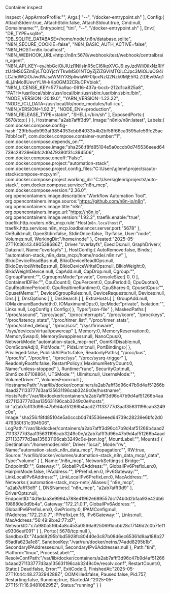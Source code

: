 Container inspect

Inspect
{
AppArmorProfile:"",
Args:[
"--",
"/docker-entrypoint.sh"
],
Config:{
AttachStderr:true,
AttachStdin:false,
AttachStdout:true,
Cmd:null,
Domainname:"",
Entrypoint:[
"tini",
"--",
"/docker-entrypoint.sh"
],
Env:[
"DB_TYPE=sqlite",
"DB_SQLITE_DATABASE=/home/node/.n8n/database.sqlite",
"N8N_SECURE_COOKIE=false",
"N8N_BASIC_AUTH_ACTIVE=false",
"N8N_HOST=n8n.localhost",
"N8N_WEBHOOK_URL=http://n8n:5678/webhook/test/webhook/centralbrain_agent",
"N8N_API_KEY=eyJhbGciOiJIUzI1NiIsInR5cCI6IkpXVCJ9.eyJzdWIiOiIxNzRiYzU4MS05ZmEyLTQ0YjctYTkwMS01NTQyZjZiZGViMTQiLCJpc3MiOiJuOG4iLCJhdWQiOiJwdWJsaWMtYXBpIiwiaWF0IjoxNzQ2Nzk0MjE5fQ.ZtDEw9Aq14LjJhMo8UevrYLW-kKp0GM32CRuCPVbiok",
"N8N_LICENSE_KEY=577ba9ac-0616-437a-bccb-212d1ca825a8",
"PATH=/usr/local/sbin:/usr/local/bin:/usr/sbin:/usr/bin:/sbin:/bin",
"NODE_VERSION=20.19.0",
"YARN_VERSION=1.22.22",
"NODE_ICU_DATA=/usr/local/lib/node_modules/full-icu",
"N8N_VERSION=1.92.2",
"NODE_ENV=production",
"N8N_RELEASE_TYPE=stable",
"SHELL=/bin/sh"
],
ExposedPorts:{
5678/tcp:{
}
},
Hostname:"a2ab7afff3d9",
Image:"n8nio/n8n:latest",
Labels:{
com.docker.compose.config-hash:"29fb5adb993af3854353ebb84033b4b2bf58f66ca3595afe59fc25ac7dbb1ce1",
com.docker.compose.container-number:"1",
com.docker.compose.depends_on:"",
com.docker.compose.image:"sha256:f8fd85104e5a0cccb0d745536eeed64739c28239e6bfc2d0479380f31c394506",
com.docker.compose.oneoff:"False",
com.docker.compose.project:"automation-stack",
com.docker.compose.project.config_files:"C:\Users\glenn\projects\auto-stack\compose-mcp.yml",
com.docker.compose.project.working_dir:"C:\Users\glenn\projects\auto-stack",
com.docker.compose.service:"n8n_mcp",
com.docker.compose.version:"2.36.0",
org.opencontainers.image.description:"Workflow Automation Tool",
org.opencontainers.image.source:"https://github.com/n8n-io/n8n",
org.opencontainers.image.title:"n8n",
org.opencontainers.image.url:"https://n8n.io",
org.opencontainers.image.version:"1.92.2",
traefik.enable:"true",
traefik.http.routers.n8n_mcp.rule:"Host(`n8n.localhost`)",
traefik.http.services.n8n_mcp.loadbalancer.server.port:"5678"
},
OnBuild:null,
OpenStdin:false,
StdinOnce:false,
Tty:false,
User:"node",
Volumes:null,
WorkingDir:"/home/node"
},
Created:"2025-05-27T10:36:43.490538686Z",
Driver:"overlayfs",
ExecIDs:null,
GraphDriver:{
Data:null,
Name:"overlayfs"
},
HostConfig:{
AutoRemove:false,
Binds:[
"automation-stack_n8n_data_mcp:/home/node/.n8n:rw"
],
BlkioDeviceReadBps:null,
BlkioDeviceReadIOps:null,
BlkioDeviceWriteBps:null,
BlkioDeviceWriteIOps:null,
BlkioWeight:0,
BlkioWeightDevice:null,
CapAdd:null,
CapDrop:null,
Cgroup:"",
CgroupParent:"",
CgroupnsMode:"private",
ConsoleSize:[
0,
0
],
ContainerIDFile:"",
CpuCount:0,
CpuPercent:0,
CpuPeriod:0,
CpuQuota:0,
CpuRealtimePeriod:0,
CpuRealtimeRuntime:0,
CpuShares:0,
CpusetCpus:"",
CpusetMems:"",
DeviceCgroupRules:null,
DeviceRequests:null,
Devices:null,
Dns:[
],
DnsOptions:[
],
DnsSearch:[
],
ExtraHosts:[
],
GroupAdd:null,
IOMaximumBandwidth:0,
IOMaximumIOps:0,
IpcMode:"private",
Isolation:"",
Links:null,
LogConfig:{
Config:{
},
Type:"json-file"
},
MaskedPaths:[
"/proc/asound",
"/proc/acpi",
"/proc/interrupts",
"/proc/kcore",
"/proc/keys",
"/proc/latency_stats",
"/proc/timer_list",
"/proc/timer_stats",
"/proc/sched_debug",
"/proc/scsi",
"/sys/firmware",
"/sys/devices/virtual/powercap"
],
Memory:0,
MemoryReservation:0,
MemorySwap:0,
MemorySwappiness:null,
NanoCpus:0,
NetworkMode:"automation-stack_mcp-net",
OomKillDisable:null,
OomScoreAdj:0,
PidMode:"",
PidsLimit:null,
PortBindings:{
},
Privileged:false,
PublishAllPorts:false,
ReadonlyPaths:[
"/proc/bus",
"/proc/fs",
"/proc/irq",
"/proc/sys",
"/proc/sysrq-trigger"
],
ReadonlyRootfs:false,
RestartPolicy:{
MaximumRetryCount:0,
Name:"unless-stopped"
},
Runtime:"runc",
SecurityOpt:null,
ShmSize:67108864,
UTSMode:"",
Ulimits:null,
UsernsMode:"",
VolumeDriver:"",
VolumesFrom:null
},
HostnamePath:"/var/lib/docker/containers/a2ab7afff3d96c47b9d4af51266b4aad271133777d3aa135631196cab3249c0e/hostname",
HostsPath:"/var/lib/docker/containers/a2ab7afff3d96c47b9d4af51266b4aad271133777d3aa135631196cab3249c0e/hosts",
Id:"a2ab7afff3d96c47b9d4af51266b4aad271133777d3aa135631196cab3249c0e",
Image:"sha256:f8fd85104e5a0cccb0d745536eeed64739c28239e6bfc2d0479380f31c394506",
LogPath:"/var/lib/docker/containers/a2ab7afff3d96c47b9d4af51266b4aad271133777d3aa135631196cab3249c0e/a2ab7afff3d96c47b9d4af51266b4aad271133777d3aa135631196cab3249c0e-json.log",
MountLabel:"",
Mounts:[
{
Destination:"/home/node/.n8n",
Driver:"local",
Mode:"rw",
Name:"automation-stack_n8n_data_mcp",
Propagation:"",
RW:true,
Source:"/var/lib/docker/volumes/automation-stack_n8n_data_mcp/_data",
Type:"volume"
}
],
Name:"/n8n_mcp",
NetworkSettings:{
Bridge:"",
EndpointID:"",
Gateway:"",
GlobalIPv6Address:"",
GlobalIPv6PrefixLen:0,
HairpinMode:false,
IPAddress:"",
IPPrefixLen:0,
IPv6Gateway:"",
LinkLocalIPv6Address:"",
LinkLocalIPv6PrefixLen:0,
MacAddress:"",
Networks:{
automation-stack_mcp-net:{
Aliases:[
"n8n_mcp",
"a2ab7afff3d9"
],
DNSNames:[
"n8n_mcp",
"a2ab7afff3d9"
],
DriverOpts:null,
EndpointID:"4d1edaa3e9994a788e41962e689557dc174b0d2bfaa93e42db6198680e0d9b4a",
Gateway:"172.21.0.1",
GlobalIPv6Address:"",
GlobalIPv6PrefixLen:0,
GwPriority:0,
IPAMConfig:null,
IPAddress:"172.21.0.7",
IPPrefixLen:16,
IPv6Gateway:"",
Links:null,
MacAddress:"56:49:9b:e2:77:d7",
NetworkID:"c7a980a5f6b4a8c453a0566a9250691dcbb28cf7f46d2c0b7fef1e9306eef091"
}
},
Ports:{
5678/tcp:null
},
SandboxID:"74add8295b1bd5928fc80440e3c87b08d6ec65361d9aa188b2765adfa623a1e8",
SandboxKey:"/var/run/docker/netns/74add8295b1b",
SecondaryIPAddresses:null,
SecondaryIPv6Addresses:null
},
Path:"tini",
Platform:"linux",
ProcessLabel:"",
ResolvConfPath:"/var/lib/docker/containers/a2ab7afff3d96c47b9d4af51266b4aad271133777d3aa135631196cab3249c0e/resolv.conf",
RestartCount:0,
State:{
Dead:false,
Error:"",
ExitCode:0,
FinishedAt:"2025-05-27T10:44:48.273294288Z",
OOMKilled:false,
Paused:false,
Pid:757,
Restarting:false,
Running:true,
StartedAt:"2025-05-27T15:11:16.948108295Z",
Status:"running"
}
}